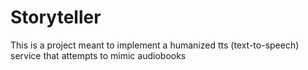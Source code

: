 # Storyteller

This is a project meant to implement a humanized tts (text-to-speech) service that attempts to mimic audiobooks
